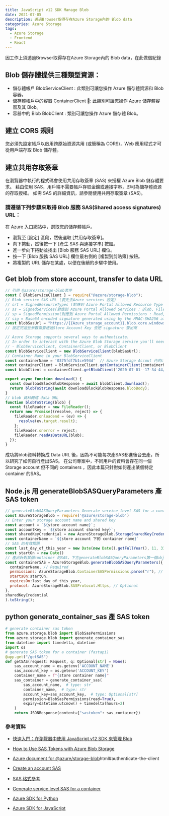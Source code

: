 ```yaml
---
title: JavaScript v12 SDK Manage Blob
date: 2021-07-05
description: 透過Browser取得存在Azure Storage內的 Blob data
categories: Azure Storage
tags: 
  - Azure Storage
  - Frontend
  - React
---
```


因工作上須透過Browser取得存在Azure Storage內的 Blob data，在此做個紀錄

## Blob 儲存體提供三種類型資源：

* 儲存體帳戶 BlobServiceClient : 此類別可讓您操作 Azure 儲存體資源和 Blob 容器。
* 儲存體帳戶中的容器 ContainerClient : 此類別可讓您操作 Azure 儲存體容器及其 Blob。
* 容器中的 Blob BlobClient : 類別可讓您操作 Azure 儲存體 Blob。

## 建立 CORS 規則
您必須先設定帳戶以啟用跨原始資源共用 (或簡稱為 CORS)，Web 應用程式才可從用戶端存取 Blob 儲存體。

## 建立共用存取簽章

在瀏覽器中執行的程式碼會使用共用存取簽章 (SAS) 來授權 Azure Blob 儲存體要求。 藉由使用 SAS，用戶端不需要帳戶存取金鑰或連接字串，即可為儲存體資源的存取授權。 如需 SAS 的詳細資訊，請參閱使用共用存取簽章 (SAS)。

### 請遵循下列步驟來取得 Blob 服務 SAS(Shared access signatures) URL：

在 Azure 入口網站中，選取您的儲存體帳戶。
* 瀏覽至 [設定] 區段，然後選取 [共用存取簽章]。
* 向下捲動，然後按一下 [產生 SAS 與連接字串] 按鈕。
* 進一步向下捲動並找出 [Blob 服務 SAS URL] 欄位。
* 按一下 [Blob 服務 SAS URL] 欄位最右側的 [複製到剪貼簿] 按鈕。
* 將複製的 URL 儲存在某處，以便在後續的步驟中使用。

## Get blob from store account, transfer to data URL


``` js
// 引用 @azure/storage-blob套件
const { BlobServiceClient } = require("@azure/storage-blob");
// Blob service SAS URL (要先去Azure services 設定)
// srt = SignedResourceTypes (對應到 Azure Portal Allowed Resource Type : Service, Container, Object)
// ss = SignedServices(對應到 Azure Portal Allowed Services : Blob, File, Quere, Table)
// sp = SignedPermission(對應到 Azure Portal Allowed Permissions : Read, Write, Delete ...)
// sig = Base64 encoded signature generated using by the HMAC-SHA256 algorithm.
const blobSasUrl = "https://{{Azure_storage_account}}.blob.core.windows.net/?sv=2020-02-10&ss=bfqt&srt=sco&sp=rwdlacuptfx&se=2021-10-30T13:47:50Z&st=2021-07-05T05:47:50Z&spr=https&sig=wWqlPt7BA6uYAdEmsv05DbAlyhV7qJUwmTPLPx14NSU%3D";
// 設定完這些參數需要透過Store Account Key 去把 signature 簽出來

// Azure Storage supports several ways to authenticate. 
// In order to interact with the Azure Blob Storage service you'll need to create an instance of a Storage client 
// - BlobServiceClient, ContainerClient, or BlobClient
const blobServiceClient = new BlobServiceClient(blobSasUrl);
// Container Name in your BlobServiceClient
const containerName = '0375fdf7b1ce594d'  // Azure Storage Accout 內的container name
const containerClient = blobServiceClient.getContainerClient(containerName);
const blobClient = containerClient.getBlobClient('2020-07-01--17-34-44/2020-07-01--17-34-44--0/qcamera.m3u8'); // blob 資料存放路徑

export async function downLoad() {
  const downloadBlockBlobResponse = await blobClient.download();
  return blobToString(await downloadBlockBlobResponse.blobBody);
}
// blob 資料轉成 data URL
function blobToString(blob) {
  const fileReader = new FileReader();
  return new Promise((resolve, reject) => {
    fileReader.onloadend = (ev) => {
      resolve(ev.target.result);
    };
    fileReader.onerror = reject;
    fileReader.readAsDataURL(blob);
  });
}
```

成功將blob資料轉換成 Data URL 後，因為不可能每次產SAS都進後台去產，所以研究了如何自行產出SAS。
在公司專案中，不同用戶的資料會存在同一個 Storage account 但不同的 containers ，因此本篇只針對如何產出某個特定 container 的SAS。 


## Node.js 用 generateBlobSASQueryParameters 產 SAS token

``` js
// generateBlobSASQueryParameters Generate service level SAS for a container
const AzureStorageBlob = require('@azure/storage-blob')
// Enter your storage account name and shared key
const account = `${store account name}`;
const accountKey = `${store account shared key}`;
const sharedKeyCredential = new AzureStorageBlob.StorageSharedKeyCredential(account, accountKey)
const containerName = `${store account 下的 container name}`
// SAS 的有效期限
const last_day_of_this_year = new Date(new Date().getFullYear(), 11, 31)
const startOn = new Date()
// 產出針對某個container 的SAS，下方generateBlobSASQueryParameters第一個object 參數的內容跟產出ss, srt, sp ... 有關下方參考資料有提供
const containerSAS = AzureStorageBlob.generateBlobSASQueryParameters({
  containerName, // Required
  permissions: AzureStorageBlob.ContainerSASPermissions.parse("r"), // Required
  startsOn:startOn,
  expiresOn:last_day_of_this_year,
  protocol: AzureStorageBlob.SASProtocol.Https, // Optional
},
sharedKeyCredential
).toString();
```

## python generate_container_sas 產 SAS token

``` python
# generate container sas token 
from azure.storage.blob import BlobSasPermissions
from azure.storage.blob import generate_container_sas
from datetime import timedelta, datetime
import os
# generate SAS token for a container (fastapi)
@app.get("/getSAS")
def getSAS(request: Request, q: Optional[str] = None):
    sas_account_name = os.getenv('ACCOUNT_NAME')
    sas_account_key = os.getenv('ACCOUNT_KEY')
    container_name = f"{store container name}"
    sas_container = generate_container_sas(
        sas_account_name,  # type: str
        container_name,  # type: str
        account_key=sas_account_key,  # type: Optional[str]
        permission=BlobSasPermissions(read=True),
        expiry=datetime.utcnow() + timedelta(hours=2)
    )
    return JSONResponse(content={"sastoken": sas_container})
```

### 參考資料
* [快速入門：在瀏覽器中使用 JavaScript v12 SDK 來管理 Blob](https://docs.microsoft.com/zh-tw/azure/storage/blobs/quickstart-blobs-javascript-browser)

* [How to Use SAS Tokens with Azure Blob Storage](https://nxt.engineering/en/blog/sas_token/)

* [Azure document for @azure/storage-blob](https://azuresdkdocs.blob.core.windows.net/$web/javascript/azure-storage-blob/12.6.0/index.)html#authenticate-the-client

* [Create an account SAS](https://docs.microsoft.com/en-us/rest/api/storageservices/create-account-sas)

* [SAS 格式參考](https://docs.microsoft.com/en-us/javascript/api/@azure/storage-blob/accountsassignaturevalues?view=azure-node-latest#permissions)

* [Generate service level SAS for a container](https://azuresdkdocs.blob.core.windows.net/$web/javascript/azure-storage-blob/12.6.0/globals.html#generateblobsasqueryparameters)

* [Azure SDK for Python](https://docs.microsoft.com/en-us/python/api/azure-storage-blob/azure.storage.blob.blobserviceclient?view=azure-python)

* [Azure SDK for JavaScript](https://azuresdkdocs.blob.core.windows.net/$web/javascript/azure-storage-blob/12.6.0/index.html)